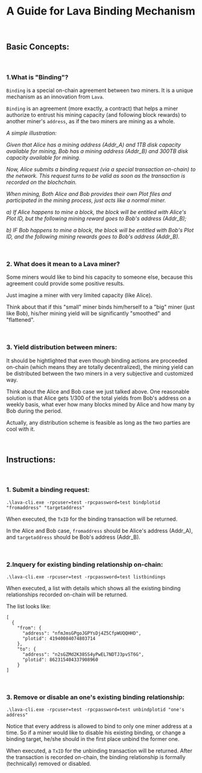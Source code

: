 # A Guide for Lava Binding Mechanism

<br />

## Basic Concepts:

<br />

### 1.What is "Binding"?

`Binding` is a special on-chain agreement between two miners. It is a unique mechanism as an innovation from `Lava`.

`Binding` is an agreement (more exactly, a contract) that helps a miner authorize to entrust his mining capacity (and following block rewards) to another miner's `address`, as if the two miners are mining as a whole.

*A simple illustration:*

*Given that Alice has a mining address (Addr_A) and 1TB disk capacity available for mining, Bob has a mining address (Addr_B) and 300TB disk capacity available for mining.*

*Now, Alice submits a binding request (via a special transaction on-chain) to the network. This request turns to be valid as soon as the transaction is recorded on the blochchain.*

*When mining, Both Alice and Bob provides their own Plot files and participated in the mining process, just acts like a normal miner.*

*a) If Alice happens to mine a block, the block will be entitled with Alice's Plot ID, but the following mining reward goes to Bob's address (Addr_B);*

*b) IF Bob happens to mine a block, the block will be entitled with Bob's Plot ID, and the following mining rewards goes to Bob's address (Addr_B).*


<br />

### 2. What does it mean to a Lava miner?

Some miners would like to bind his capacity to someone else, because this agreement could provide some positive results.

Just imagine a miner with very limited capacity (like Alice). 

Think about that if this "small" miner binds him/herself to a "big" miner (just like Bob), his/her mining yield will be significantly "smoothed" and "flattened".

<br />

### 3. Yield distribution between miners:

It should be hightlighted that even though binding actions are proceeded on-chain (which means they are totally decentralized), the mining yield can be distributed between the two miners in a very subjective and customized way.

Think about the Alice and Bob case we just talked above. One reasonable solution is that Alice gets 1/300 of the total yields from Bob's address on a weekly basis, what ever how many blocks mined by Alice and how many by Bob during the period.

Actually, any distribution scheme is feasible as long as the two parties are cool with it.

<br />


## Instructions:

<br />

### 1. Submit a binding request:
```
.\lava-cli.exe -rpcuser=test -rpcpassword=test bindplotid "fromaddress" "targetaddress"
```
When executed, the `TxID` for the binding transaction will be returned.

In the Alice and Bob case, `fromaddress` should be Alice's address (Addr_A), and `targetaddress` should be Bob's address (Addr_B).

<br />

### 2.Inquery for existing binding relationship on-chain:
```
.\lava-cli.exe -rpcuser=test -rpcpassword=test listbindings 
```
When executed, a list with details which shows all the existing binding relationships recorded on-chain will be returned. 

The list looks like:
```
[
  {
    "from": {
      "address": "nfmJmsGPgoJGPYsDj4Z5CfpWUQQHHD",
      "plotid": 41940084074803714
    },
    "to": {
      "address": "n2sGZMd2K38SS4yPwEL7NDTJ3pvST6G",
      "plotid": 862315404337908960
    }
]
```

<br />

### 3. Remove or disable an one's existing binding relationship:
```
.\lava-cli.exe -rpcuser=test -rpcpassword=test unbindplotid "one's address"
```
Notice that every address is allowed to bind to only one miner address at a time. So if a miner would like to disable his existing binding, or change a binding target, he/she should in the first place unbind the former one.

When executed, a `TxID` for the unbinding transaction will be returned. After the transaction is recorded on-chain, the binding relationship is formally (technically) removed or disabled.



